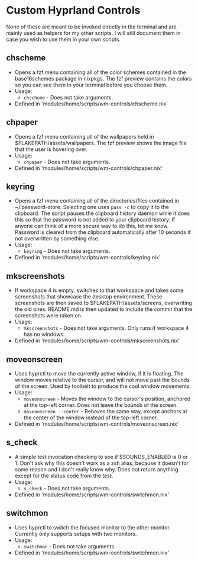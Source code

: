 # Custom Hyprland Controls

None of these are meant to be invoked directly in the terminal and are mainly used as helpers for my other scripts. I will
still document them in case you wish to use them in your own scripts.

## chscheme
  - Opens a fzf menu containing all of the color schemes contained in the base16schemes package in nixpkgs. The fzf preview contains the colors so you can see them in your terminal before you choose them.
  - Usage:
    - `chscheme` - Does not take arguments.
  - Defined in 'modules/home/scripts/wm-controls/chscheme.nix'

## chpaper
  - Opens a fzf menu containing all of the wallpapers held in $FLAKEPATH/assets/wallpapers. The fzf preview shows the image file that the user is hovering over.
  - Usage:
    - `chpaper` - Does not take arguments.
  - Defined in 'modules/home/scripts/wm-controls/chpaper.nix'

## keyring
  - Opens a fzf menu containing all of the directories/files contained in ~/.password-store. Selecting one uses `pass -c` to copy it to the clipboard. The script pauses the clipboard history daemon while it does this so that the password is not added to your clipboard history. If anyone can think of a more secure way to do this, let me know. Password is cleared from the clipboard automatically after 10 seconds if not overwritten by something else.
  - Usage:
    - `keyring` - Does not take arguments.
  - Defined in 'modules/home/scripts/wm-controls/keyring.nix'

## mkscreenshots
  - If workspace 4 is empty, switches to that workspace and takes some screenshots that showcase the desktop environment. These screenshots are then saved to $FLAKEPATH/assets/screens, overwriting the old ones. README.md is then updated to include the commit that the screenshots were taken on.
  - Usage:
    - `mkscreenshots` - Does not take arguments. Only runs if workspace 4 has no windows.
  - Defined in 'modules/home/scripts/wm-controls/mkscreenshots.nix'

## moveonscreen
  - Uses hyprctl to move the currently active window, if it is floating. The window moves relative to the cursor, and will not move past the bounds of the screen. Used by toolbelt to produce the cool window movements.
  - Usage:
    - `moveonscreen` - Moves the window to the cursor's position, anchored at the top-left corner. Does not leave the bounds of the screen.
    - `moveonscreen --center` - Behaves the same way, except anchors at the center of the window instead of the top-left corner.
  - Defined in 'modules/home/scripts/wm-controls/moveonscreen.nix'

## s_check
  - A simple test invocation checking to see if $SOUNDS_ENABLED is 0 or 1. Don't ask why this doesn't work as a zsh alias, because it doesn't for some reason and I don't really know why. Does not return anything except for the status code from the test.
  - Usage:
    - `s_check` - Does not take arguments.
  - Defined in 'modules/home/scripts/wm-controls/switchmon.nix'

## switchmon
  - Uses hyprctl to switch the focused monitor to the other monitor. Currently only supports setups with two monitors.
  - Usage:
    - `switchmon` - Does not take arguments.
  - Defined in 'modules/home/scripts/wm-controls/switchmon.nix'

